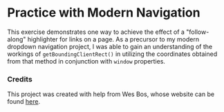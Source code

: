 # Practice with Modern Navigation

This exercise demonstrates one way to achieve the effect of a "follow-along" highlighter for links on a page. As a precursor to my modern dropdown navigation project, I was able to gain an understanding of the workings of ```getBoundingClientRect()``` in utilizing the coordinates obtained from that method in conjunction with ```window``` properties.

### Credits

This project was created with help from Wes Bos, whose website can be found [here](https://wesbos.com/).
